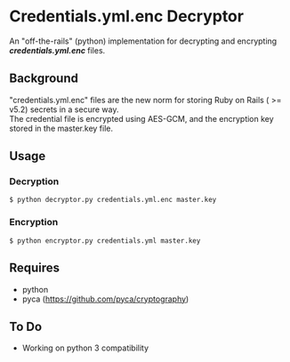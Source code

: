 # Credentials.yml.enc Decryptor
An "off-the-rails" (python) implementation for decrypting and encrypting **_credentials.yml.enc_** files.

## Background
"credentials.yml.enc" files are the new norm for storing Ruby on Rails ( >= v5.2) secrets in a secure way.<br/>
The credential file is encrypted using AES-GCM, and the encryption key stored in the master.key file.<br/>

## Usage
### Decryption
```
$ python decryptor.py credentials.yml.enc master.key
```

### Encryption
```
$ python encryptor.py credentials.yml master.key
```

## Requires
- python
- pyca (https://github.com/pyca/cryptography)

## To Do
- Working on python 3 compatibility
